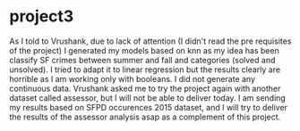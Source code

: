 # project3
As I told to Vrushank, due to lack of attention (I didn't read the pre requisites of the project) I generated my models based on knn as my idea has been classify SF crimes between summer and fall and categories (solved and unsolved).
I tried to adapt it to linear regression but the results clearly are horrible as I am working only with booleans. I did not generate any continuous data.
Vrushank asked me to try the project again with another dataset called assessor, but I will not be able to deliver today.
I am sending my results based on SFPD occurences 2015 dataset, and I will try to deliver the results of the assessor analysis asap as a complement of this project.
